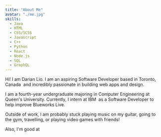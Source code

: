 ```yaml
---
title: "About Me"
avatar: "./me.jpg"
skills:
  - Java
  - HTML
  - CSS/SCSS
  - Javascript
  - C++
  - Python
  - React
  - Node.js
  - SQL
  - GraphQL
---
```


Hi! I am Darian Lio. I am an aspiring Software Developer based in <span class="about-span">Toronto, Canada</span> &nbsp;and incredibly passionate in building web apps and design.

I am a fourth-year undergraduate majoring in Computer Engineering at Queen's University. Currently, I intern at <span class="textSpan">IBM</span>&nbsp; as a Software Developer to help improve Blueworks Live.

Outside of work, I am probably stuck playing music on my guitar, going to the gym, travelling, or playing video games with friends!

Also, I'm good at
